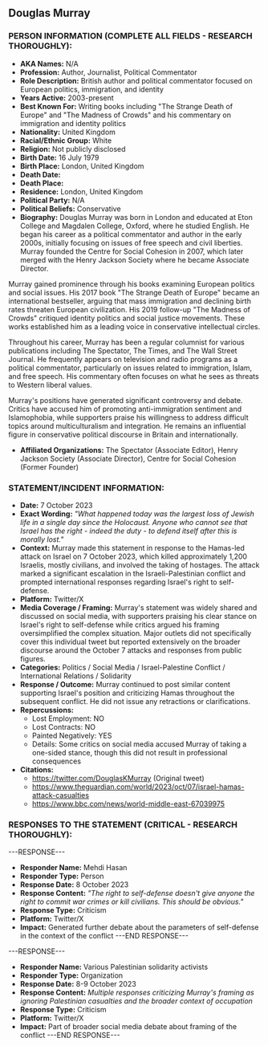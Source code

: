## Douglas Murray

### PERSON INFORMATION (COMPLETE ALL FIELDS - RESEARCH THOROUGHLY):

- **AKA Names:** N/A
- **Profession:** Author, Journalist, Political Commentator
- **Role Description:** British author and political commentator focused on European politics, immigration, and identity
- **Years Active:** 2003-present
- **Best Known For:** Writing books including "The Strange Death of Europe" and "The Madness of Crowds" and his commentary on immigration and identity politics
- **Nationality:** United Kingdom
- **Racial/Ethnic Group:** White
- **Religion:** Not publicly disclosed
- **Birth Date:** 16 July 1979
- **Birth Place:** London, United Kingdom
- **Death Date:** 
- **Death Place:** 
- **Residence:** London, United Kingdom
- **Political Party:** N/A
- **Political Beliefs:** Conservative
- **Biography:** Douglas Murray was born in London and educated at Eton College and Magdalen College, Oxford, where he studied English. He began his career as a political commentator and author in the early 2000s, initially focusing on issues of free speech and civil liberties. Murray founded the Centre for Social Cohesion in 2007, which later merged with the Henry Jackson Society where he became Associate Director.

Murray gained prominence through his books examining European politics and social issues. His 2017 book "The Strange Death of Europe" became an international bestseller, arguing that mass immigration and declining birth rates threaten European civilization. His 2019 follow-up "The Madness of Crowds" critiqued identity politics and social justice movements. These works established him as a leading voice in conservative intellectual circles.

Throughout his career, Murray has been a regular columnist for various publications including The Spectator, The Times, and The Wall Street Journal. He frequently appears on television and radio programs as a political commentator, particularly on issues related to immigration, Islam, and free speech. His commentary often focuses on what he sees as threats to Western liberal values.

Murray's positions have generated significant controversy and debate. Critics have accused him of promoting anti-immigration sentiment and Islamophobia, while supporters praise his willingness to address difficult topics around multiculturalism and integration. He remains an influential figure in conservative political discourse in Britain and internationally.

- **Affiliated Organizations:** The Spectator (Associate Editor), Henry Jackson Society (Associate Director), Centre for Social Cohesion (Former Founder)

### STATEMENT/INCIDENT INFORMATION:

- **Date:** 7 October 2023
- **Exact Wording:** *"What happened today was the largest loss of Jewish life in a single day since the Holocaust. Anyone who cannot see that Israel has the right - indeed the duty - to defend itself after this is morally lost."*
- **Context:** Murray made this statement in response to the Hamas-led attack on Israel on 7 October 2023, which killed approximately 1,200 Israelis, mostly civilians, and involved the taking of hostages. The attack marked a significant escalation in the Israeli-Palestinian conflict and prompted international responses regarding Israel's right to self-defense.
- **Platform:** Twitter/X
- **Media Coverage / Framing:** Murray's statement was widely shared and discussed on social media, with supporters praising his clear stance on Israel's right to self-defense while critics argued his framing oversimplified the complex situation. Major outlets did not specifically cover this individual tweet but reported extensively on the broader discourse around the October 7 attacks and responses from public figures.
- **Categories:** Politics / Social Media / Israel-Palestine Conflict / International Relations / Solidarity
- **Response / Outcome:** Murray continued to post similar content supporting Israel's position and criticizing Hamas throughout the subsequent conflict. He did not issue any retractions or clarifications.
- **Repercussions:**
  - Lost Employment: NO
  - Lost Contracts: NO
  - Painted Negatively: YES
  - Details: Some critics on social media accused Murray of taking a one-sided stance, though this did not result in professional consequences
- **Citations:** 
  - https://twitter.com/DouglasKMurray (Original tweet)
  - https://www.theguardian.com/world/2023/oct/07/israel-hamas-attack-casualties
  - https://www.bbc.com/news/world-middle-east-67039975

### RESPONSES TO THE STATEMENT (CRITICAL - RESEARCH THOROUGHLY):

---RESPONSE---
- **Responder Name:** Mehdi Hasan
- **Responder Type:** Person
- **Response Date:** 8 October 2023
- **Response Content:** *"The right to self-defense doesn't give anyone the right to commit war crimes or kill civilians. This should be obvious."*
- **Response Type:** Criticism
- **Platform:** Twitter/X
- **Impact:** Generated further debate about the parameters of self-defense in the context of the conflict
---END RESPONSE---

---RESPONSE---
- **Responder Name:** Various Palestinian solidarity activists
- **Responder Type:** Organization
- **Response Date:** 8-9 October 2023
- **Response Content:** *Multiple responses criticizing Murray's framing as ignoring Palestinian casualties and the broader context of occupation*
- **Response Type:** Criticism
- **Platform:** Twitter/X
- **Impact:** Part of broader social media debate about framing of the conflict
---END RESPONSE---